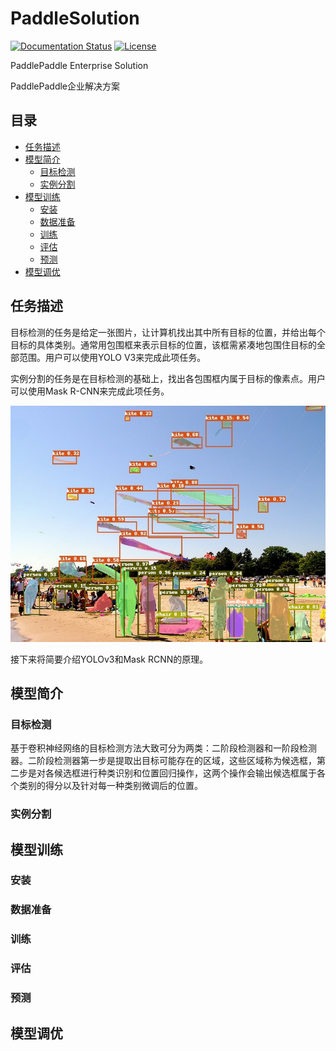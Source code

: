 # PaddleSolution

[![Documentation Status](https://img.shields.io/badge/docs-latest-brightgreen.svg?style=flat)](https://github.com/jiangjiajun/PaddleSolution) [![License](https://img.shields.io/badge/license-Apache%202-blue.svg)](LICENSE)

PaddlePaddle Enterprise Solution

PaddlePaddle企业解决方案

## 目录
* [任务描述](#任务描述)
* [模型简介](#模型简介)
  * [目标检测](#目标检测)
  * [实例分割](#实例分割)
* [模型训练](#模型训练)
  * [安装](#安装)
  * [数据准备](#数据准备)
  * [训练](#训练)
  * [评估](#评估)
  * [预测](#评估)
* [模型调优](#模型调优)

## 任务描述

  目标检测的任务是给定一张图片，让计算机找出其中所有目标的位置，并给出每个目标的具体类别。通常用包围框来表示目标的位置，该框需紧凑地包围住目标的全部范围。用户可以使用YOLO V3来完成此项任务。
  
  实例分割的任务是在目标检测的基础上，找出各包围框内属于目标的像素点。用户可以使用Mask R-CNN来完成此项任务。

<div align="center">
  <img src="demo/000000570688.jpg" />
</div>

  接下来将简要介绍YOLOv3和Mask RCNN的原理。

## 模型简介

### 目标检测

基于卷积神经网络的目标检测方法大致可分为两类：二阶段检测器和一阶段检测器。二阶段检测器第一步是提取出目标可能存在的区域，这些区域称为候选框，第二步是对各候选框进行种类识别和位置回归操作，这两个操作会输出候选框属于各个类别的得分以及针对每一种类别微调后的位置。

### 实例分割

## 模型训练

### 安装

### 数据准备

### 训练

### 评估

### 预测

## 模型调优
